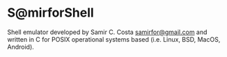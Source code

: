 S@mirforShell
==========

Shell emulator developed by Samir C. Costa <samirfor@gmail.com> and written in C for POSIX operational systems based (i.e. Linux, BSD, MacOS, Android).